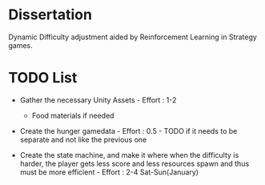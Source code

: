 # Dissertation

Dynamic Difficulty adjustment aided by Reinforcement Learning in Strategy games.

# TODO List

- Gather the necessary Unity Assets - Effort : 1-2
  - Food materials if needed

- Create the hunger gamedata - Effort : 0.5 - TODO if it needs to be separate and not like the previous one

- Create the state machine, and make it where when the difficulty is harder, the player gets less score and less resources spawn and thus must be more efficient - Effort : 2-4 Sat-Sun(January)
